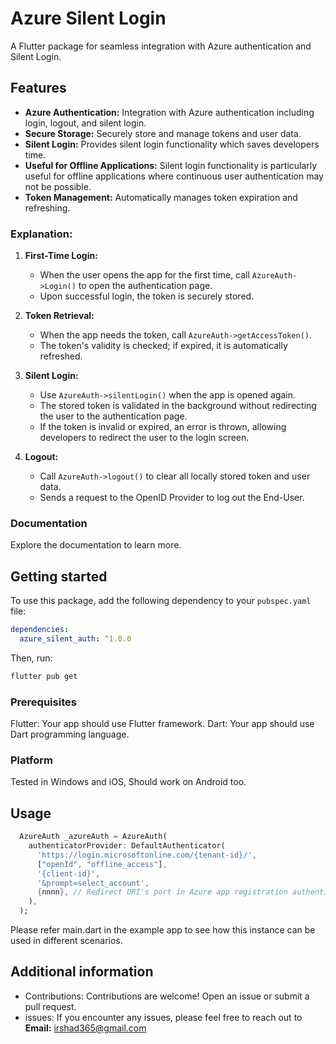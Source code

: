 # Azure Silent Login

A Flutter package for seamless integration with Azure authentication and Silent Login.

## Features

- **Azure Authentication:** Integration with Azure authentication including login, logout, and silent login.
- **Secure Storage:** Securely store and manage tokens and user data.
- **Silent Login:** Provides silent login functionality which saves developers time.
- **Useful for Offline Applications:** Silent login functionality is particularly useful for offline applications where continuous user authentication may not be possible.
- **Token Management:** Automatically manages token expiration and refreshing.

### Explanation:

1. **First-Time Login:**
   - When the user opens the app for the first time, call `AzureAuth->Login()` to open the authentication page.
   - Upon successful login, the token is securely stored.
   
2. **Token Retrieval:**
   - When the app needs the token, call `AzureAuth->getAccessToken()`.
   - The token's validity is checked; if expired, it is automatically refreshed.
   
3. **Silent Login:**
   - Use `AzureAuth->silentLogin()` when the app is opened again.
   - The stored token is validated in the background without redirecting the user to the authentication page.
   - If the token is invalid or expired, an error is thrown, allowing developers to redirect the user to the login screen.
   
4. **Logout:**
   - Call `AzureAuth->logout()` to clear all locally stored token and user data.
   - Sends a request to the OpenID Provider to log out the End-User.

### Documentation

Explore the documentation to learn more.


## Getting started

To use this package, add the following dependency to your `pubspec.yaml` file:

```yaml
dependencies:
  azure_silent_auth: ^1.0.0
```

Then, run:

```bash
flutter pub get
```
### Prerequisites

Flutter: Your app should use Flutter framework.
Dart: Your app should use Dart programming language.

### Platform

Tested in Windows and iOS, Should work on Android too.

## Usage

```dart
  AzureAuth _azureAuth = AzureAuth(
    authenticatorProvider: DefaultAuthenticator(
      'https://login.microsoftonline.com/{tenant-id}/',
      ["openId", "offline_access"],
      '{client-id}',
      '&prompt=select_account',
      {nnnn}, // Redirect URI's port in Azure app registration authentication (http://localhost:nnnn/)
    ),
  );
```
Please refer main.dart in the example app to see how this instance can be used in different scenarios.
## Additional information

- Contributions: Contributions are welcome! Open an issue or submit a pull request.
- issues: If you encounter any issues, please feel free to reach out to **Email:** irshad365@gmail.com
